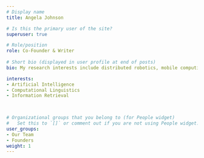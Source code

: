 ```yaml
---
# Display name
title: Angela Johnson

# Is this the primary user of the site?
superuser: true

# Role/position
role: Co-Founder & Writer
 
# Short bio (displayed in user profile at end of posts)
bio: My research interests include distributed robotics, mobile computing and programmable matter.

interests:
- Artificial Intelligence
- Computational Linguistics
- Information Retrieval

 

# Organizational groups that you belong to (for People widget)
#   Set this to `[]` or comment out if you are not using People widget.
user_groups:
- Our Team
- Founders
weight: 1 
---
```






